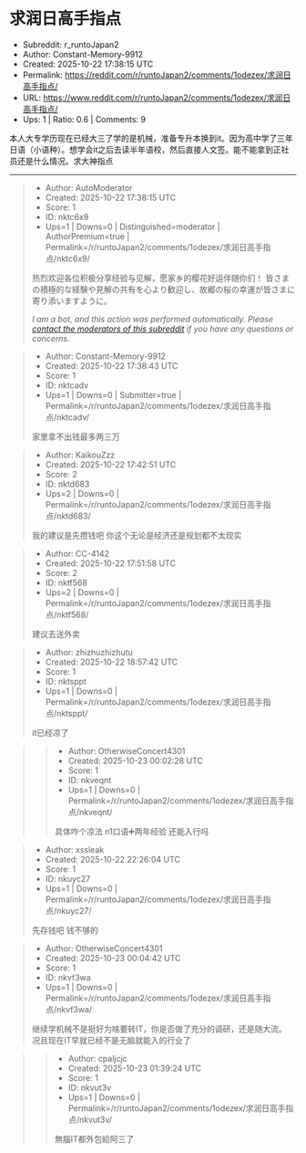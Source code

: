 # 求润日高手指点

- Subreddit: r_runtoJapan2
- Author: Constant-Memory-9912
- Created: 2025-10-22 17:38:15 UTC
- Permalink: https://reddit.com/r/runtoJapan2/comments/1odezex/求润日高手指点/
- URL: https://www.reddit.com/r/runtoJapan2/comments/1odezex/求润日高手指点/
- Ups: 1 | Ratio: 0.6 | Comments: 9


本人大专学历现在已经大三了学的是机械，准备专升本换到it。因为高中学了三年日语（小语种）。想学会it之后去读半年语校，然后直接人文签。能不能拿到正社员还是什么情况。求大神指点


---

> - Author: AutoModerator
> - Created: 2025-10-22 17:38:15 UTC
> - Score: 1
> - ID: nktc6x9
> - Ups=1 | Downs=0 | Distinguished=moderator | AuthorPremium=true | Permalink=/r/runtoJapan2/comments/1odezex/求润日高手指点/nktc6x9/
>
> 热烈欢迎各位积极分享经验与见解，愿家乡的樱花好运伴随你们！
> 皆さまの積極的な経験や見解の共有を心より歓迎し、故郷の桜の幸運が皆さまに寄り添いますように。
> 
> *I am a bot, and this action was performed automatically. Please [contact the moderators of this subreddit](/message/compose/?to=/r/runtoJapan2) if you have any questions or concerns.*

> - Author: Constant-Memory-9912
> - Created: 2025-10-22 17:38:43 UTC
> - Score: 1
> - ID: nktcadv
> - Ups=1 | Downs=0 | Submitter=true | Permalink=/r/runtoJapan2/comments/1odezex/求润日高手指点/nktcadv/
>
> 家里拿不出钱最多两三万

> - Author: KaikouZzz
> - Created: 2025-10-22 17:42:51 UTC
> - Score: 2
> - ID: nktd683
> - Ups=2 | Downs=0 | Permalink=/r/runtoJapan2/comments/1odezex/求润日高手指点/nktd683/
>
> 我的建议是先攒钱吧 你这个无论是经济还是规划都不太现实

> - Author: CC-4142
> - Created: 2025-10-22 17:51:58 UTC
> - Score: 2
> - ID: nktf568
> - Ups=2 | Downs=0 | Permalink=/r/runtoJapan2/comments/1odezex/求润日高手指点/nktf568/
>
> 建议去送外卖

> - Author: zhizhuzhizhutu
> - Created: 2025-10-22 18:57:42 UTC
> - Score: 1
> - ID: nktsppt
> - Ups=1 | Downs=0 | Permalink=/r/runtoJapan2/comments/1odezex/求润日高手指点/nktsppt/
>
> it已经凉了

>> - Author: OtherwiseConcert4301
>> - Created: 2025-10-23 00:02:28 UTC
>> - Score: 1
>> - ID: nkveqnt
>> - Ups=1 | Downs=0 | Permalink=/r/runtoJapan2/comments/1odezex/求润日高手指点/nkveqnt/
>>
>> 具体咋个凉法 n1口语➕两年经验 还能入行吗

> - Author: xssleak
> - Created: 2025-10-22 22:26:04 UTC
> - Score: 1
> - ID: nkuyc27
> - Ups=1 | Downs=0 | Permalink=/r/runtoJapan2/comments/1odezex/求润日高手指点/nkuyc27/
>
> 先存钱吧 钱不够的

> - Author: OtherwiseConcert4301
> - Created: 2025-10-23 00:04:42 UTC
> - Score: 1
> - ID: nkvf3wa
> - Ups=1 | Downs=0 | Permalink=/r/runtoJapan2/comments/1odezex/求润日高手指点/nkvf3wa/
>
> 继续学机械不是挺好为啥要转IT，你是否做了充分的调研，还是随大流。 况且现在IT早就已经不是无脑就能入的行业了

>> - Author: cpaljcjc
>> - Created: 2025-10-23 01:39:24 UTC
>> - Score: 1
>> - ID: nkvut3v
>> - Ups=1 | Downs=0 | Permalink=/r/runtoJapan2/comments/1odezex/求润日高手指点/nkvut3v/
>>
>> 無腦IT都外包給阿三了
